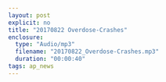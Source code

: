 ```yaml
---
layout: post
explicit: no
title: "20170822 Overdose-Crashes"
enclosure:
  type: "Audio/mp3"
  filename: "20170822_Overdose-Crashes.mp3"
  duration: "00:00:40"
tags: ap_news
---
```




